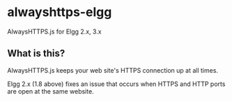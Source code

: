 # alwayshttps-elgg
AlwaysHTTPS.js for Elgg 2.x, 3.x

## What is this?
AlwaysHTTPS.js keeps your web site's HTTPS connection up at all times.

Elgg 2.x (1.8 above) fixes an issue that occurs when HTTPS and HTTP ports are open at the same website.
